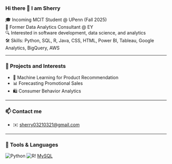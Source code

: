 ### Hi there 👋 I am Sherry

🎓 Incoming MCIT Student @ UPenn (Fall 2025)  
💼 Former Data Analytics Consultant @ EY  
🔍 Interested in software development, data science, and analytics  
🛠️ Skills: Python, SQL, R, Java, CSS, HTML, Power BI, Tableau, Google Analytics, BigQuery, AWS

---

### 📌 Projects and Interests

- 🧠 Machine Learning for Product Recommendation  
- 📊 Forecasting Promotional Sales  
- 🛍️ Consumer Behavior Analytics  

---

### 📫 Contact me
- ✉️ sherry03210321@gmail.com

---

### 🔧 Tools & Languages

![Python](https://img.shields.io/badge/python-3670A0?style=flat&logo=python&logoColor=ffdd54) ![R](https://img.shields.io/badge/r-%23276DC3.svg?style=flat&logo=r&logoColor=white)!
[MySQL](https://img.shields.io/badge/MySQL-005C84?style=for-the-badge&logo=mysql&logoColor=white)
